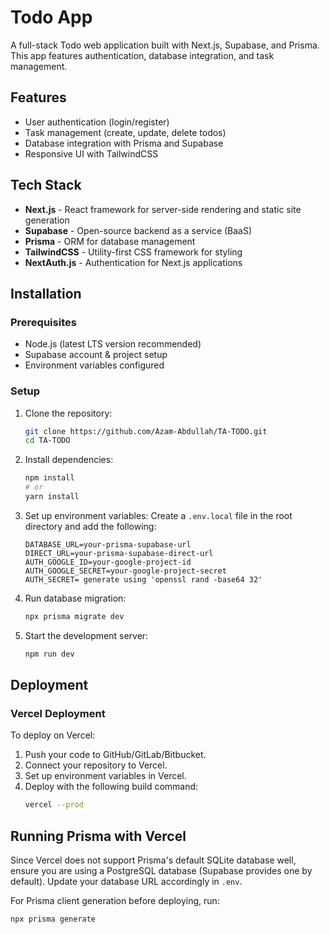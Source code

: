 # Todo App

A full-stack Todo web application built with Next.js, Supabase, and Prisma. This app features authentication, database integration, and task management.

## Features
- User authentication (login/register)
- Task management (create, update, delete todos)
- Database integration with Prisma and Supabase
- Responsive UI with TailwindCSS

## Tech Stack
- **Next.js** - React framework for server-side rendering and static site generation
- **Supabase** - Open-source backend as a service (BaaS)
- **Prisma** - ORM for database management
- **TailwindCSS** - Utility-first CSS framework for styling
- **NextAuth.js** - Authentication for Next.js applications

## Installation

### Prerequisites
- Node.js (latest LTS version recommended)
- Supabase account & project setup
- Environment variables configured

### Setup
1. Clone the repository:
   ```sh
   git clone https://github.com/Azam-Abdullah/TA-TODO.git
   cd TA-TODO
   ```
2. Install dependencies:
   ```sh
   npm install
   # or
   yarn install
   ```
3. Set up environment variables:
   Create a `.env.local` file in the root directory and add the following:
   ```env
   DATABASE_URL=your-prisma-supabase-url
   DIRECT_URL=your-prisma-supabase-direct-url
   AUTH_GOOGLE_ID=your-google-project-id
   AUTH_GOOGLE_SECRET=your-google-project-secret
   AUTH_SECRET= generate using 'openssl rand -base64 32'
   ```
4. Run database migration:
   ```sh
   npx prisma migrate dev
   ```
5. Start the development server:
   ```sh
   npm run dev
   ```

## Deployment
### Vercel Deployment
To deploy on Vercel:
1. Push your code to GitHub/GitLab/Bitbucket.
2. Connect your repository to Vercel.
3. Set up environment variables in Vercel.
4. Deploy with the following build command:
   ```sh
   vercel --prod
   ```

## Running Prisma with Vercel
Since Vercel does not support Prisma's default SQLite database well, ensure you are using a PostgreSQL database (Supabase provides one by default). Update your database URL accordingly in `.env`.

For Prisma client generation before deploying, run:
```sh
npx prisma generate
```